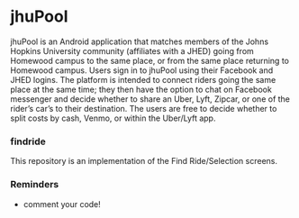 # jhuPool #

jhuPool is an Android application that matches members of the Johns Hopkins University community (affiliates with a JHED) going from Homewood campus to the same place, or from the same place returning to Homewood campus. Users sign in to jhuPool using their Facebook and JHED logins. The platform is intended to connect riders going the same place at the same time; they  then have the option to chat on Facebook messenger and decide whether to share an Uber, Lyft, Zipcar, or one of the rider’s car’s to their destination. The users are free to decide whether to split costs by cash, Venmo, or within the Uber/Lyft app.

### findride ###

This repository is an implementation of the Find Ride/Selection screens.

### Reminders ###

* comment your code!